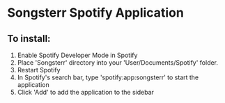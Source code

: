 Songsterr Spotify Application
=============================
To install:
-----------
1. Enable Spotify Developer Mode in Spotify<br>
2. Place 'Songsterr' directory into your 'User/Documents/Spotify' folder.<br>
3. Restart Spotify<br>
4. In Spotify's search bar, type 'spotify:app:songsterr' to start the application<br>
5. Click 'Add' to add the application to the sidebar
